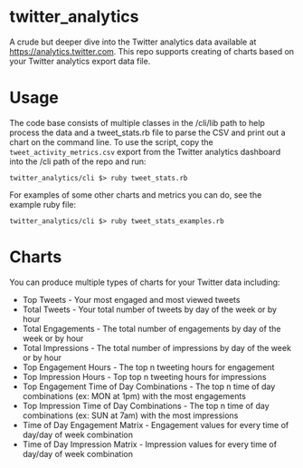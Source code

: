 twitter_analytics
=================

A crude but deeper dive into the Twitter analytics data available at https://analytics.twitter.com. This repo supports creating of charts based on your Twitter analytics export data file.


Usage
=====
The code base consists of multiple classes in the /cli/lib path to help process the data and a tweet_stats.rb file to parse the CSV and print out a chart on the command line.  To use the script, copy the `tweet_activity_metrics.csv` export from the Twitter analytics dashboard into the /cli path of the repo and run:

    twitter_analytics/cli $> ruby tweet_stats.rb
    
For examples of some other charts and metrics you can do, see the example ruby file:

    twitter_analytics/cli $> ruby tweet_stats_examples.rb
    

Charts
======
You can produce multiple types of charts for your Twitter data including:

* Top Tweets - Your most engaged and most viewed tweets
* Total Tweets - Your total number of tweets by day of the week or by hour
* Total Engagements - The total number of engagements by day of the week or by hour
* Total Impressions - The total number of impressions by day of the week or by hour
* Top Engagement Hours - The top n tweeting hours for engagement
* Top Impression Hours - Top top n tweeting hours for impressions
* Top Engagement Time of Day Combinations - The top n time of day combinations (ex: MON at 1pm) with the most engagements
* Top Impression Time of Day Combinations - The top n time of day combinations (ex: SUN at 7am) with the most impressions
* Time of Day Engagement Matrix - Engagement values for every time of day/day of week combination
* Time of Day Impression Matrix - Impression values for every time of day/day of week combination

